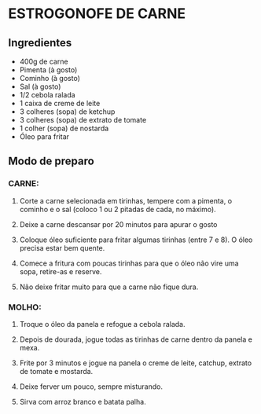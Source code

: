 # ESTROGONOFE DE CARNE 

## **Ingredientes**

* 400g de carne
* Pimenta (à gosto)
* Cominho (à gosto)
* Sal (à gosto)
* 1/2 cebola ralada
* 1 caixa de creme de leite
* 3 colheres (sopa) de ketchup
* 3 colheres (sopa) de extrato de tomate
* 1 colher (sopa) de nostarda
* Óleo para fritar

## **Modo de preparo**

### CARNE:

1. Corte a carne selecionada em tirinhas, tempere com a pimenta, o cominho e o sal (coloco 1 ou 2 pitadas de cada, no máximo).

2. Deixe a carne descansar por 20 minutos para apurar o gosto

3. Coloque óleo suficiente para fritar algumas tirinhas (entre 7 e 8). O óleo precisa estar bem quente.

4. Comece a fritura com poucas tirinhas para que o óleo não vire uma sopa, retire-as e reserve.

5. Não deixe fritar muito para que a carne não fique dura.


### MOLHO:

1. Troque o óleo da panela e refogue a cebola ralada.

2. Depois de dourada, jogue todas as tirinhas de carne dentro da panela e mexa.

3. Frite por 3 minutos e jogue na panela o creme de leite, catchup, extrato de tomate e mostarda.

4. Deixe ferver um pouco, sempre misturando.

5. Sirva com arroz branco e batata palha.
